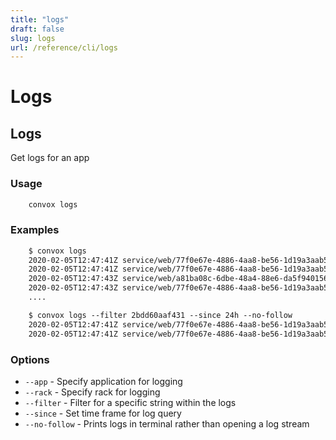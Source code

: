 ```yaml
---
title: "logs"
draft: false
slug: logs
url: /reference/cli/logs
---
```

# Logs

## Logs

Get logs for an app

### Usage
```html
    convox logs
```
### Examples
```html
    $ convox logs
    2020-02-05T12:47:41Z service/web/77f0e67e-4886-4aa8-be56-1d19a3aab53b ns=template id=2bdd60aaf431 route=root at=end state=success elapsed=0.065
    2020-02-05T12:47:41Z service/web/77f0e67e-4886-4aa8-be56-1d19a3aab53b ns=template id=2bdd60aaf431 route=root at=start method="GET" path="/" elapsed=0.029
    2020-02-05T12:47:43Z service/web/a81ba08c-6dbe-48a4-88e6-da5f940156ae ns=template id=57c9464c88f6 route=root at=end state=success elapsed=0.070
    2020-02-05T12:47:43Z service/web/77f0e67e-4886-4aa8-be56-1d19a3aab53b ns=template id=f5b0fcdd6f63 route=root at=start method="GET" path="/" elapsed=0.038
    ....

    $ convox logs --filter 2bdd60aaf431 --since 24h --no-follow
    2020-02-05T12:47:41Z service/web/77f0e67e-4886-4aa8-be56-1d19a3aab53b ns=template id=2bdd60aaf431 route=root at=end state=success elapsed=0.065
    2020-02-05T12:47:41Z service/web/77f0e67e-4886-4aa8-be56-1d19a3aab53b ns=template id=2bdd60aaf431 route=root at=start method="GET" path="/" elapsed=0.029
```

### Options

- `--app` - Specify application for logging 
- `--rack` - Specify rack for logging 
- `--filter` - Filter for a specific string within the logs  
- `--since` - Set time frame for log query  
- `--no-follow` - Prints logs in terminal rather than opening a log stream 